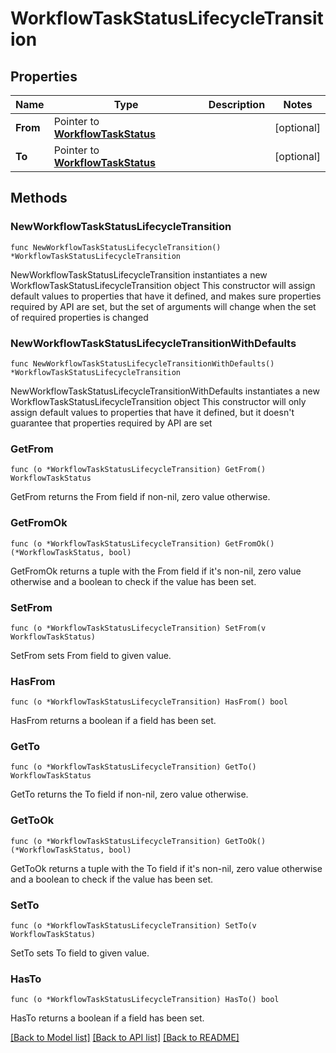 # WorkflowTaskStatusLifecycleTransition

## Properties

Name | Type | Description | Notes
------------ | ------------- | ------------- | -------------
**From** | Pointer to [**WorkflowTaskStatus**](WorkflowTaskStatus.md) |  | [optional] 
**To** | Pointer to [**WorkflowTaskStatus**](WorkflowTaskStatus.md) |  | [optional] 

## Methods

### NewWorkflowTaskStatusLifecycleTransition

`func NewWorkflowTaskStatusLifecycleTransition() *WorkflowTaskStatusLifecycleTransition`

NewWorkflowTaskStatusLifecycleTransition instantiates a new WorkflowTaskStatusLifecycleTransition object
This constructor will assign default values to properties that have it defined,
and makes sure properties required by API are set, but the set of arguments
will change when the set of required properties is changed

### NewWorkflowTaskStatusLifecycleTransitionWithDefaults

`func NewWorkflowTaskStatusLifecycleTransitionWithDefaults() *WorkflowTaskStatusLifecycleTransition`

NewWorkflowTaskStatusLifecycleTransitionWithDefaults instantiates a new WorkflowTaskStatusLifecycleTransition object
This constructor will only assign default values to properties that have it defined,
but it doesn't guarantee that properties required by API are set

### GetFrom

`func (o *WorkflowTaskStatusLifecycleTransition) GetFrom() WorkflowTaskStatus`

GetFrom returns the From field if non-nil, zero value otherwise.

### GetFromOk

`func (o *WorkflowTaskStatusLifecycleTransition) GetFromOk() (*WorkflowTaskStatus, bool)`

GetFromOk returns a tuple with the From field if it's non-nil, zero value otherwise
and a boolean to check if the value has been set.

### SetFrom

`func (o *WorkflowTaskStatusLifecycleTransition) SetFrom(v WorkflowTaskStatus)`

SetFrom sets From field to given value.

### HasFrom

`func (o *WorkflowTaskStatusLifecycleTransition) HasFrom() bool`

HasFrom returns a boolean if a field has been set.

### GetTo

`func (o *WorkflowTaskStatusLifecycleTransition) GetTo() WorkflowTaskStatus`

GetTo returns the To field if non-nil, zero value otherwise.

### GetToOk

`func (o *WorkflowTaskStatusLifecycleTransition) GetToOk() (*WorkflowTaskStatus, bool)`

GetToOk returns a tuple with the To field if it's non-nil, zero value otherwise
and a boolean to check if the value has been set.

### SetTo

`func (o *WorkflowTaskStatusLifecycleTransition) SetTo(v WorkflowTaskStatus)`

SetTo sets To field to given value.

### HasTo

`func (o *WorkflowTaskStatusLifecycleTransition) HasTo() bool`

HasTo returns a boolean if a field has been set.


[[Back to Model list]](../README.md#documentation-for-models) [[Back to API list]](../README.md#documentation-for-api-endpoints) [[Back to README]](../README.md)


